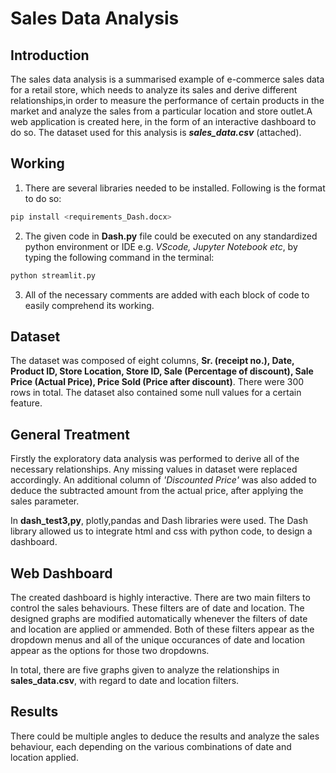 # Sales Data Analysis
## Introduction
The sales data analysis is a summarised example of e-commerce sales data for a retail store, which needs to analyze its sales and derive different relationships,in order to measure the performance of certain products in the market and analyze the sales from a particular location and store outlet.A web application is created here, in the form of an interactive dashboard to do so. The dataset used for this analysis is ***sales_data.csv*** (attached).
## Working 
1. There are several libraries needed to be installed. Following is the format to do so: 
```py
pip install <requirements_Dash.docx>
```
2. The given code in **Dash.py** file could be executed on any standardized python environment or IDE e.g. *VScode, Jupyter Notebook etc*, by typing the following command in the terminal:
```py
python streamlit.py
```
3. All of the necessary comments are added with each block of code to easily comprehend its working.
## Dataset
The dataset was composed of eight columns, **Sr. (receipt no.), Date, Product ID, Store Location,	Store ID, Sale (Percentage of discount), Sale Price (Actual Price),  Price Sold (Price after discount)**. There were 300 rows in total. The dataset also contained some null values for a certain feature.
## General Treatment
Firstly the exploratory data analysis was performed to derive all of the necessary relationships. Any missing values in dataset were replaced accordingly. An additional column of *'Discounted Price'* was also added to deduce the subtracted amount from the actual price, after applying the sales parameter.

In **dash_test3,py**, plotly,pandas and Dash libraries were used. The Dash library allowed us to integrate html and css with python code, to design a dashboard.  

## Web Dashboard
The created dashboard is highly interactive. There are two main filters to control the sales behaviours. These filters are of date and location. The designed graphs are modified automatically whenever the filters of date and location are applied or ammended. Both of these filters appear as the dropdown menus and all of the unique occurances of date and location appear as the options for those two dropdowns.

In total, there are five graphs given to analyze the relationships in **sales_data.csv**, with regard to date and location filters.

## Results
There could be multiple angles to deduce the results and analyze the sales behaviour, each depending on the various combinations of date and location applied.